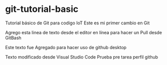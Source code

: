 # git-tutorial-basic
Tutorial básico de Git para codigo IoT
Este es mi primer cambio en Git

Agrego esta linea de texto desde el editor en línea para hacer un Pull desde GitBash

Este texto fue Agregado para hacer uso de github desktop

Texto modificado desde Visual Studio Code
Prueba pre tarea perfil github